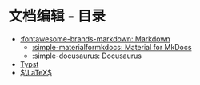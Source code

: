 # 文档编辑 - 目录

- [:fontawesome-brands-markdown: Markdown](markdown/index.md)
    - [:simple-materialformkdocs: Material for MkDocs](markdown/mkdocsmaterial.md)
    - :simple-docusaurus: Docusaurus
- [Typst](typst/index.md)
- [$\LaTeX$](latex/index.md)
